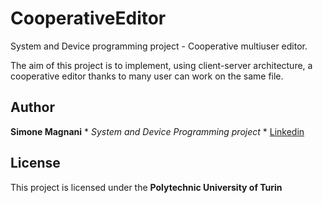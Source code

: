 # CooperativeEditor
System and Device programming project - Cooperative multiuser editor.

The aim of this project is to implement, using client-server architecture, a cooperative editor thanks to many user can work on the same file.

## Author

**Simone Magnani** * *System and Device Programming project* * [Linkedin](https://www.linkedin.com/in/simone-magnani-564830151/)

## License

This project is licensed under the **Polytechnic University of Turin**
